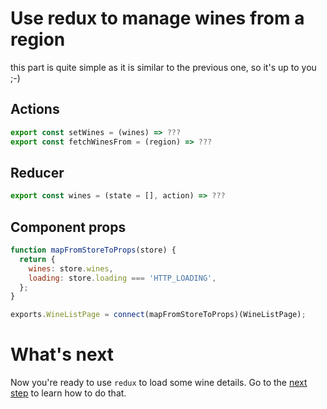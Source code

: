 # Use redux to manage wines from a region

this part is quite simple as it is similar to the previous one, so it's up to you ;-)

## Actions

```javascript
export const setWines = (wines) => ???
export const fetchWinesFrom = (region) => ???
```

## Reducer

```javascript
export const wines = (state = [], action) => ???
```

## Component props

```javascript
function mapFromStoreToProps(store) {
  return {
    wines: store.wines,
    loading: store.loading === 'HTTP_LOADING',
  };
}

exports.WineListPage = connect(mapFromStoreToProps)(WineListPage);
```

# What's next

Now you're ready to use `redux` to load some wine details. Go to the [next step](./6-wine-details.md) to learn how to do that.

